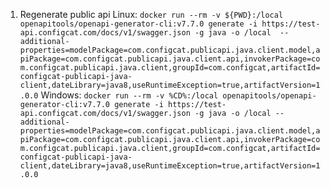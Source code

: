 1. Regenerate public api
   Linux:
   ```docker run --rm -v ${PWD}:/local openapitools/openapi-generator-cli:v7.7.0 generate -i https://test-api.configcat.com/docs/v1/swagger.json -g java -o /local  --additional-properties=modelPackage=com.configcat.publicapi.java.client.model,apiPackage=com.configcat.publicapi.java.client.api,invokerPackage=com.configcat.publicapi.java.client,groupId=com.configcat,artifactId=configcat-publicapi-java-client,dateLibrary=java8,useRuntimeException=true,artifactVersion=1.0.0```
   Windows:
   ```docker run --rm -v %CD%:/local openapitools/openapi-generator-cli:v7.7.0 generate -i https://test-api.configcat.com/docs/v1/swagger.json -g java -o /local --additional-properties=modelPackage=com.configcat.publicapi.java.client.model,apiPackage=com.configcat.publicapi.java.client.api,invokerPackage=com.configcat.publicapi.java.client,groupId=com.configcat,artifactId=configcat-publicapi-java-client,dateLibrary=java8,useRuntimeException=true,artifactVersion=1.0.0```
 
